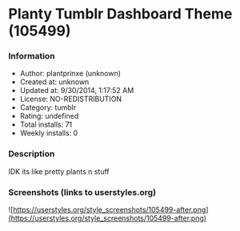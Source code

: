 # Planty Tumblr Dashboard Theme (105499)

### Information
- Author: plantprinxe (unknown)
- Created at: unknown
- Updated at: 9/30/2014, 1:17:52 AM
- License: NO-REDISTRIBUTION
- Category: tumblr
- Rating: undefined
- Total installs: 71
- Weekly installs: 0


### Description
IDK its like pretty plants n stuff


### Screenshots (links to userstyles.org)
![https://userstyles.org/style_screenshots/105499-after.png](https://userstyles.org/style_screenshots/105499-after.png)


